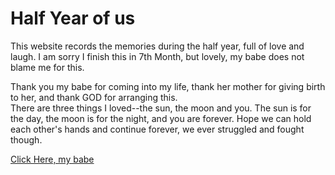 # Half Year of us 
This website records the memories during the half year, full of love and laugh. 
I am sorry I finish this in 7th Month, but lovely, my babe does not blame me for this.

Thank you my babe for coming into my life, thank her mother for giving birth to her, and thank GOD for arranging this.  
There are three things I loved--the sun, the moon and you. The sun is for the day, the moon is for the night, and you are forever.
Hope we can hold each other's hands and continue forever, we ever struggled and fought though.


[Click Here, my babe](https://uclshin.github.io/halfyear/iloveu.html) 


